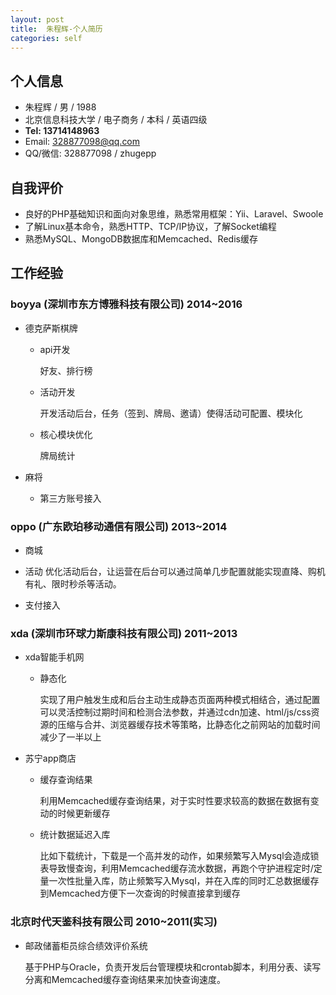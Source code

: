 ```yaml
---
layout: post
title:  朱程辉-个人简历
categories: self
---
```


## 个人信息

- 朱程辉 / 男 / 1988
- 北京信息科技大学 / 电子商务 / 本科 / 英语四级
- **Tel: 13714148963**
- Email: 328877098@qq.com
- QQ/微信: 328877098 / zhugepp

## 自我评价

- 良好的PHP基础知识和面向对象思维，熟悉常用框架：Yii、Laravel、Swoole
- 了解Linux基本命令，熟悉HTTP、TCP/IP协议，了解Socket编程
- 熟悉MySQL、MongoDB数据库和Memcached、Redis缓存


## 工作经验

### boyya (深圳市东方博雅科技有限公司) 2014~2016

- 德克萨斯棋牌

	- api开发

		好友、排行榜

	- 活动开发

		开发活动后台，任务（签到、牌局、邀请）使得活动可配置、模块化
	- 核心模块优化

		牌局统计

- 麻将

	- 第三方账号接入

### oppo (广东欧珀移动通信有限公司) 2013~2014

- 商城

- 活动
	优化活动后台，让运营在后台可以通过简单几步配置就能实现直降、购机有礼、限时秒杀等活动。

- 支付接入

### xda (深圳市环球力斯康科技有限公司) 2011~2013

- xda智能手机网

	- 静态化

		实现了用户触发生成和后台主动生成静态页面两种模式相结合，通过配置可以灵活控制过期时间和检测合法参数，并通过cdn加速、html/js/css资源的压缩与合并、浏览器缓存技术等策略，比静态化之前网站的加载时间减少了一半以上


- 苏宁app商店

	- 缓存查询结果

		利用Memcached缓存查询结果，对于实时性要求较高的数据在数据有变动的时候更新缓存

	- 统计数据延迟入库

		比如下载统计，下载是一个高并发的动作，如果频繁写入Mysql会造成锁表导致慢查询，利用Memcached缓存流水数据，再跑个守护进程定时/定量一次性批量入库，防止频繁写入Mysql，并在入库的同时汇总数据缓存到Memcached方便下一次查询的时候直接拿到缓存

### 北京时代天鉴科技有限公司 2010~2011(实习)

- 邮政储蓄柜员综合绩效评价系统

	基于PHP与Oracle，负责开发后台管理模块和crontab脚本，利用分表、读写分离和Memcached缓存查询结果来加快查询速度。

